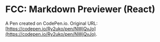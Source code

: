 # FCC: Markdown Previewer (React)

A Pen created on CodePen.io. Original URL: [https://codepen.io/Ry2uko/pen/NWjQvJo](https://codepen.io/Ry2uko/pen/NWjQvJo).



